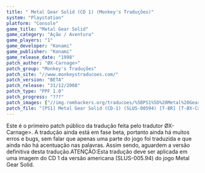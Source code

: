```yaml
---
title: " Metal Gear Solid (CD 1) (Monkey's Traduções)"
system: "Playstation"
platform: "Console"
game_title: "Metal Gear Solid"
game_category: "Ação / Aventura"
game_players: "1"
game_developer: "Konami"
game_publisher: "Konami"
game_release_date: "1998"
patch_author: "ØX-Carnage>"
patch_group: "Monkey's Traduções"
patch_site: "//www.monkeystraducoes.com/"
patch_version: "BETA"
patch_release: "31/12/2008"
patch_type: "PPF 1.0"
patch_progress: "???"
patch_images: ["//img.romhackers.org/traducoes/%5BPS1%5D%20Metal%20Gear%20Solid%20-%20Monkey's%20Tradu%C3%A7%C3%B5es%20-%201.jpg","//img.romhackers.org/traducoes/%5BPS1%5D%20Metal%20Gear%20Solid%20-%20Monkey's%20Tradu%C3%A7%C3%B5es%20-%202.jpg","//img.romhackers.org/traducoes/%5BPS1%5D%20Metal%20Gear%20Solid%20-%20Monkey's%20Tradu%C3%A7%C3%B5es%20-%203.jpg"]
patch_file: "[PS1] Metal Gear Solid (CD-1) (SLUS-00594) [T-BR] [T-ØX-Carnage G-Monkey's Traduções] [V-BETA A-2008].rar"
---
```

Este é o primeiro patch público da tradução feita pelo tradutor ØX-Carnage>. A tradução ainda está em fase beta, portanto ainda há muitos erros e bugs, sem falar que apenas uma parte do jogo foi traduzida e que ainda não há acentuação nas palavras. Assim sendo, aguardem a versão definitiva desta tradução.ATENÇÃO:Esta tradução deve ser aplicada em uma imagem do CD 1 da versão americana (SLUS-005.94) do jogo Metal Gear Solid.